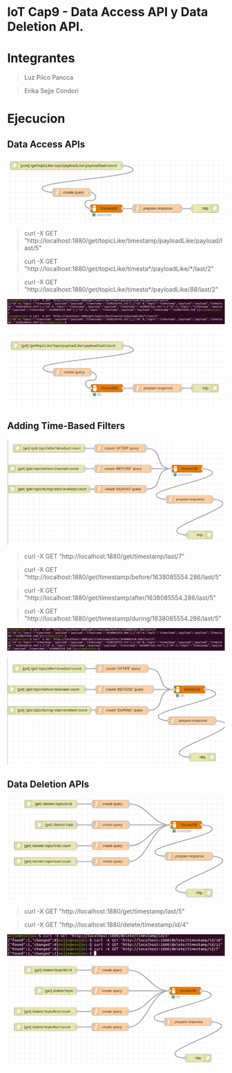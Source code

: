 # IoT Cap9 - Data Access API y Data Deletion API.
# Integrantes
> Luz Pilco Pancca 

> Erika Sejje Condori

# Ejecucion

## Data Access APIs

![Data Access APIs](https://github.com/esejjec/IoT_Cap9/blob/main/img/figure10.png?raw=true)

> curl -X GET "http://localhost:1880/get/topicLike/timestamp/payloadLike/payload/last/5"

> curl -X GET "http://localhost:1880/get/topicLike/timesta*/payloadLike/*/last/2"

> curl -X GET "http://localhost:1880/get/topicLike/timesta*/payloadLike/*88*/last/2"

![curl](https://github.com/esejjec/IoT_Cap9/blob/main/img/curl_topicLike.png?raw=true)

![Data Access APIs](https://github.com/esejjec/IoT_Cap9/blob/main/img/figure11.png?raw=true)

## Adding Time-Based Filters

![Adding Time-Based Filters](https://github.com/esejjec/IoT_Cap9/blob/main/img/figure20.png?raw=true)

> curl -X GET "http://localhost:1880/get/timestamp/last/7"

> curl -X GET "http://localhost:1880/get/timestamp/before/1638085554.286/last/5"

> curl -X GET "http://localhost:1880/get/timestamp/after/1638085554.286/last/5"

> curl -X GET "http://localhost:1880/get/timestamp/during/1638085554.286/last/5"

![curl](https://github.com/esejjec/IoT_Cap9/blob/main/img/curl_add.png?raw=true)

![Adding Time-Based Filters](https://github.com/esejjec/IoT_Cap9/blob/main/img/figure21.png?raw=true)

## Data Deletion APIs

![Deletes](https://github.com/esejjec/IoT_Cap9/blob/main/img/figure30.png?raw=true)

> curl -X GET "http://localhost:1880/get/timestamp/last/5"

> curl -X GET "http://localhost:1880/delete/timestamp/id/4"

![curl](https://github.com/esejjec/IoT_Cap9/blob/main/img/curl_delete.png?raw=true)

![Delete](https://github.com/esejjec/IoT_Cap9/blob/main/img/figure31.png?raw=true)
